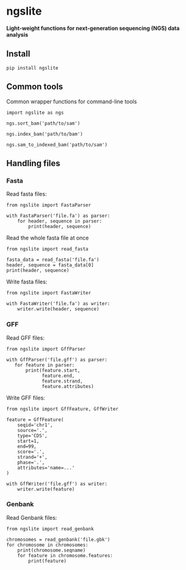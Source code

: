 # ngslite
**Light-weight functions for next-generation sequencing (NGS) data analysis**

## Install

    pip install ngslite

## Common tools

Common wrapper functions for command-line tools

    import ngslite as ngs

    ngs.sort_bam('path/to/sam')
    
    ngs.index_bam('path/to/bam')

    ngs.sam_to_indexed_bam('path/to/sam')

## Handling files

### Fasta

Read fasta files:

    from ngslite import FastaParser

    with FastaParser('file.fa') as parser:
        for header, sequence in parser:
            print(header, sequence)

Read the whole fasta file at once

    from ngslite import read_fasta
    
    fasta_data = read_fasta('file.fa')
    header, sequence = fasta_data[0]
    print(header, sequence)

Write fasta files:

    from ngslite import FastaWriter

    with FastaWriter('file.fa') as writer:
        writer.write(header, sequence)

### GFF

Read GFF files:

    from ngslite import GffParser

    with GffParser('file.gff') as parser:
       for feature in parser:
           print(feature.start,
                 feature.end,
                 feature.strand,
                 feature.attributes)

Write GFF files:

    from ngslite import GffFeature, GffWriter

    feature = GffFeature(
        seqid='chr1',
        source='.',
        type='CDS',
        start=1,
        end=99,
        score='.',
        strand='+',
        phase='.',
        attributes='name=...'
    )

    with GffWriter('file.gff') as writer:
        writer.write(feature)

### Genbank

Read Genbank files:

    from ngslite import read_genbank

    chromosomes = read_genbank('file.gbk')
    for chromosome in chromosomes:
        print(chromosome.seqname)
        for feature in chromosome.features:
            print(feature)
